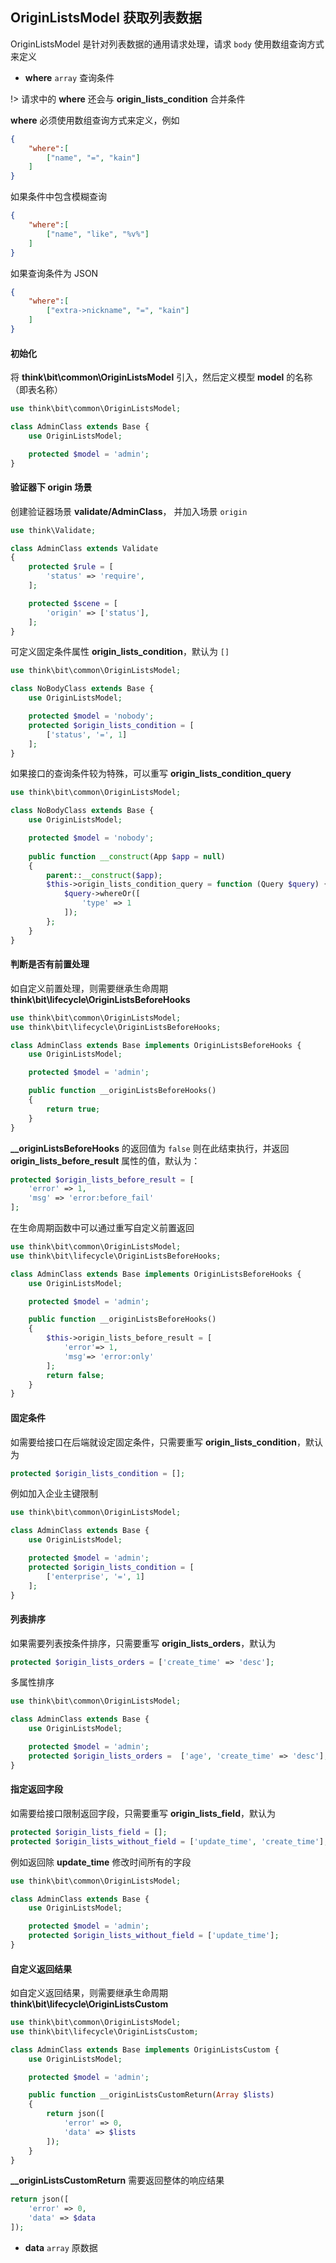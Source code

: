 ## OriginListsModel 获取列表数据

OriginListsModel 是针对列表数据的通用请求处理，请求 `body` 使用数组查询方式来定义

- **where** `array` 查询条件

!> 请求中的 **where** 还会与 **origin_lists_condition** 合并条件

**where** 必须使用数组查询方式来定义，例如

```json
{
    "where":[
        ["name", "=", "kain"]
    ]
}
```

如果条件中包含模糊查询

```json
{
    "where":[
        ["name", "like", "%v%"]
    ]
}
```

如果查询条件为 JSON 

```json
{
    "where":[
        ["extra->nickname", "=", "kain"]
    ]
}
```

#### 初始化

将 **think\bit\common\OriginListsModel** 引入，然后定义模型 **model** 的名称（即表名称）

```php
use think\bit\common\OriginListsModel;

class AdminClass extends Base {
    use OriginListsModel;

    protected $model = 'admin';
}
```

#### 验证器下 origin 场景

创建验证器场景 **validate/AdminClass**， 并加入场景 `origin`

```php
use think\Validate;

class AdminClass extends Validate
{
    protected $rule = [
        'status' => 'require',
    ];

    protected $scene = [
        'origin' => ['status'],
    ];
}
```

可定义固定条件属性 **origin_lists_condition**，默认为 `[]`

```php
use think\bit\common\OriginListsModel;

class NoBodyClass extends Base {
    use OriginListsModel;

    protected $model = 'nobody';
    protected $origin_lists_condition = [
        ['status', '=', 1]
    ];
}
```

如果接口的查询条件较为特殊，可以重写 **origin_lists_condition_query**

```php
use think\bit\common\OriginListsModel;

class NoBodyClass extends Base {
    use OriginListsModel;

    protected $model = 'nobody';
    
    public function __construct(App $app = null)
    {
        parent::__construct($app);
        $this->origin_lists_condition_query = function (Query $query) {
            $query->whereOr([
                'type' => 1
            ]);
        };
    }
}
```

#### 判断是否有前置处理

如自定义前置处理，则需要继承生命周期 **think\bit\lifecycle\OriginListsBeforeHooks**

```php
use think\bit\common\OriginListsModel;
use think\bit\lifecycle\OriginListsBeforeHooks;

class AdminClass extends Base implements OriginListsBeforeHooks {
    use OriginListsModel;

    protected $model = 'admin';

    public function __originListsBeforeHooks()
    {
        return true;
    }
}
```

**__originListsBeforeHooks** 的返回值为 `false` 则在此结束执行，并返回 **origin_lists_before_result** 属性的值，默认为：

```php
protected $origin_lists_before_result = [
    'error' => 1,
    'msg' => 'error:before_fail'
];
```

在生命周期函数中可以通过重写自定义前置返回

```php
use think\bit\common\OriginListsModel;
use think\bit\lifecycle\OriginListsBeforeHooks;

class AdminClass extends Base implements OriginListsBeforeHooks {
    use OriginListsModel;

    protected $model = 'admin';

    public function __originListsBeforeHooks()
    {
        $this->origin_lists_before_result = [
            'error'=> 1,
            'msg'=> 'error:only'
        ];
        return false;
    }
}
```

#### 固定条件

如需要给接口在后端就设定固定条件，只需要重写 **origin_lists_condition**，默认为

```php
protected $origin_lists_condition = [];
```

例如加入企业主键限制

```php
use think\bit\common\OriginListsModel;

class AdminClass extends Base {
    use OriginListsModel;

    protected $model = 'admin';
    protected $origin_lists_condition = [
        ['enterprise', '=', 1]
    ];
}
```

#### 列表排序

如果需要列表按条件排序，只需要重写 **origin_lists_orders**，默认为

```php
protected $origin_lists_orders = ['create_time' => 'desc'];
```

多属性排序

```php
use think\bit\common\OriginListsModel;

class AdminClass extends Base {
    use OriginListsModel;

    protected $model = 'admin';
    protected $origin_lists_orders =  ['age', 'create_time' => 'desc'];
}
```

#### 指定返回字段

如需要给接口限制返回字段，只需要重写 **origin_lists_field**，默认为

```php
protected $origin_lists_field = [];
protected $origin_lists_without_field = ['update_time', 'create_time'];
```

例如返回除 **update_time** 修改时间所有的字段

```php
use think\bit\common\OriginListsModel;

class AdminClass extends Base {
    use OriginListsModel;

    protected $model = 'admin';
    protected $origin_lists_without_field = ['update_time'];
}
```

#### 自定义返回结果

如自定义返回结果，则需要继承生命周期 **think\bit\lifecycle\OriginListsCustom**

```php
use think\bit\common\OriginListsModel;
use think\bit\lifecycle\OriginListsCustom;

class AdminClass extends Base implements OriginListsCustom {
    use OriginListsModel;

    protected $model = 'admin';

    public function __originListsCustomReturn(Array $lists)
    {
        return json([
            'error' => 0,
            'data' => $lists
        ]);
    }
}
```

**__originListsCustomReturn** 需要返回整体的响应结果

```php
return json([
    'error' => 0,
    'data' => $data
]);
```

- **data** `array` 原数据